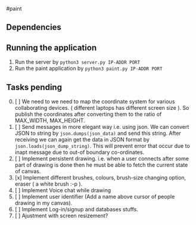 #paint
## Dependencies

## Running the application
1. Run the server by `python3 server.py IP-ADDR PORT`
2. Run the paint application by `python3 paint.py IP-ADDR PORT`

## Tasks pending
0. [ ] We need to we need to map the coordinate system for various collaborating devices. ( different laptops has different screen size ). So publish the coordinates after converting them to the ratio of MAX_WIDTH, MAX_HEIGHT.
1. [ ] Send messages in more elegant way i.e. using json. We can convert JSON to string by `json.dumps(json_data)` and send this string. After receiving we can again get the data in JSON format by `json.loads(json_dump_string)`. This will prevent error that occur due to inapt message due to out-of boundary co-ordinates.
2. [ ] Implement persistent drawing. i.e. when a user connects after some part of drawing is done then he must be able to fetch the current state of canvas.
3. [x] Implement different brushes, colours, brush-size changing option, eraser ( a white brush :-p ).
4. [ ] Implement Voice chat while drawing
5. [ ] Implement user identifier (Add a name above cursor of people drawing in my canvas).
6. [ ] Implement Log-in/signup and databases stuffs.
7. [ ] Ajustment with screen resizement?
